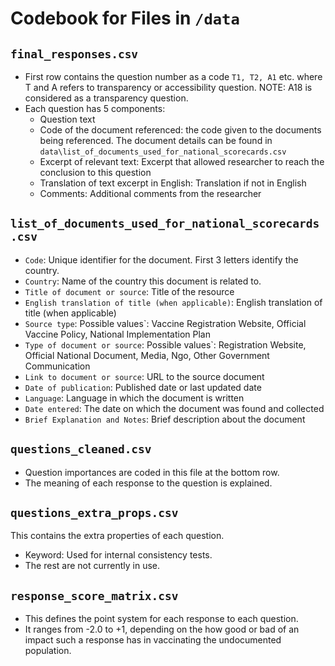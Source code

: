 # Codebook for Files in `/data`

## `final_responses.csv`

- First row contains the question number as a code `T1, T2, A1` etc. where T and A refers to transparency or accessibility question. NOTE: A18 is considered as a transparency question.
- Each question has 5 components:
    - Question text
    - Code of the document referenced: the code given to the documents being referenced. The document details can be found in `data\list_of_documents_used_for_national_scorecards.csv`
    - Excerpt of relevant text: Excerpt that allowed researcher to reach the conclusion to this question
    - Translation of text excerpt in English: Translation if not in English
    - Comments: Additional comments from the researcher

## `list_of_documents_used_for_national_scorecards.csv`

- `Code`: Unique identifier for the document. First 3 letters identify the country.
- `Country`: Name of the country this document is related to.
- `Title of document or source`: Title of the resource
- `English translation of title (when applicable)`: English translation of title (when applicable)
- `Source type`: Possible values`: Vaccine Registration Website, Official Vaccine Policy, National Implementation Plan
- `Type of document or source`: Possible values`: Registration Website, Official National Document, Media, Ngo, Other Government Communication
- `Link to document or source`: URL to the source document
- `Date of publication`: Published date or last updated date
- `Language`: Language in which the document is written
- `Date entered`: The date on which the document was found and collected
- `Brief Explanation and Notes`: Brief description about the document

## `questions_cleaned.csv`

- Question importances are coded in this file at the bottom row.
- The meaning of each response to the question is explained.

## `questions_extra_props.csv`

This contains the extra properties of each question.

- Keyword: Used for internal consistency tests.
- The rest are not currently in use.

## `response_score_matrix.csv`

- This defines the point system for each response to each question.
- It ranges from -2.0 to +1, depending on the how good or bad of an impact such a response has in vaccinating the undocumented population.
